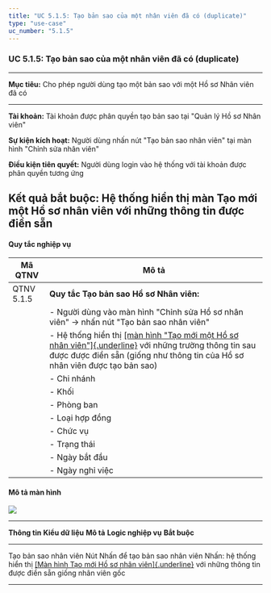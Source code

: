 ```yaml
---
title: "UC 5.1.5: Tạo bản sao của một nhân viên đã có (duplicate)"
type: "use-case"
uc_number: "5.1.5"
---
```


### UC 5.1.5: Tạo bản sao của một nhân viên đã có (duplicate)

  -----------------------------------------------------------------------------------------------------------------
  **Mục tiêu:**               Cho phép người dùng tạo một bản sao với một Hồ sơ Nhân viên đã có
  --------------------------- -------------------------------------------------------------------------------------
  **Tài khoản:**              Tài khoản được phân quyền tạo bản sao tại "Quản lý Hồ sơ Nhân viên"

  **Sự kiện kích hoạt:**      Người dùng nhấn nút "Tạo bản sao nhân viên" tại màn hình "Chỉnh sửa nhân viên"

  **Điều kiện tiên quyết:**   Người dùng login vào hệ thống với tài khoản được phân quyền tương ứng

  **Kết quả bắt buộc:**       Hệ thống hiển thị màn Tạo mới một Hồ sơ nhân viên với những thông tin được điền sẵn
  -----------------------------------------------------------------------------------------------------------------

#### Quy tắc nghiệp vụ

| **Mã QTNV** | **Mô tả** |
| --- | --- |
| QTNV 5.1.5 | **Quy tắc Tạo bản sao Hồ sơ Nhân viên:** |
|  | - Người dùng vào màn hình "Chỉnh sửa Hồ sơ nhân viên" -\> nhấn nút "Tạo bản sao nhân viên" |
|  | - Hệ thống hiển thị [[màn hình "Tạo mới một Hồ sơ nhân viên"]{.underline}](#uc-5.1.4-tạo-mới-một-hồ-sơ-nhân-viên) với những trường thông tin sau được được điền sẵn (giống như thông tin của Hồ sơ nhân viên được tạo bản sao) |
|  | - Chi nhánh |
|  | - Khối |
|  | - Phòng ban |
|  | - Loại hợp đồng |
|  | - Chức vụ |
|  | - Trạng thái |
|  | - Ngày bắt đầu |
|  | - Ngày nghỉ việc |

#### Mô tả màn hình

![](media/image52.png)

  -----------------------------------------------------------------------------------------------------------------------------------------------------------------------------------------------------------------------------------------------------------------
  **Thông tin**           **Kiểu dữ liệu**   **Mô tả**                       **Logic nghiệp vụ**                                                                                                                                                     **Bắt buộc**
  ----------------------- ------------------ ------------------------------- ----------------------------------------------------------------------------------------------------------------------------------------------------------------------- --------------
  Tạo bản sao nhân viên   Nút                Nhấn để tạo bản sao nhân viên   Nhấn: hệ thống hiển thị [[Màn hình Tạo mới Hồ sơ nhân viên]{.underline}](#uc-5.1.4-tạo-mới-một-hồ-sơ-nhân-viên) với những thông tin được điền sẵn giống nhân viên gốc   

  -----------------------------------------------------------------------------------------------------------------------------------------------------------------------------------------------------------------------------------------------------------------
